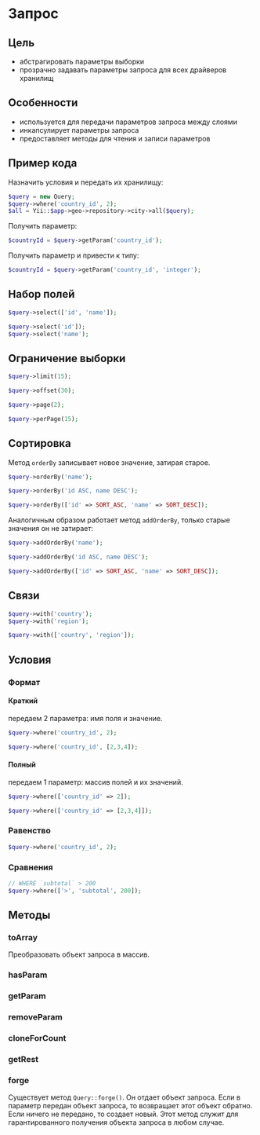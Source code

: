 Запрос
===

## Цель

* абстрагировать параметры выборки
* прозрачно задавать параметры запроса для всех драйверов хранилищ

## Особенности

* используется для передачи параметров запроса между слоями
* инкапсулирует параметры запроса
* предоставляет методы для чтения и записи параметров

## Пример кода

Назначить условия и передать их хранилищу:

```php
$query = new Query;
$query->where('country_id', 2);
$all = Yii::$app->geo->repository->city->all($query);
```

Получить параметр:

```php
$countryId = $query->getParam('country_id');
```

Получить параметр и привести к типу:

```php
$countryId = $query->getParam('country_id', 'integer');
```

## Набор полей

```php
$query->select(['id', 'name']);
```

```php
$query->select('id']);
$query->select('name');
```

## Ограничение выборки

```php
$query->limit(15);
```

```php
$query->offset(30);
```

```php
$query->page(2);
```

```php
$query->perPage(15);
```

## Сортировка

Метод `orderBy` записывает новое значение, затирая старое.

```php
$query->orderBy('name');
```

```php
$query->orderBy('id ASC, name DESC');
```

```php
$query->orderBy(['id' => SORT_ASC, 'name' => SORT_DESC]);
```

Аналогичным образом работает метод `addOrderBy`, только старые значения он не затирает:

```php
$query->addOrderBy('name');
```

```php
$query->addOrderBy('id ASC, name DESC');
```

```php
$query->addOrderBy(['id' => SORT_ASC, 'name' => SORT_DESC]);
```

## Связи

```php
$query->with('country');
$query->with('region');
```

```php
$query->with(['country', 'region']);
```

## Условия

### Формат

#### Краткий

передаем 2 параметра: имя поля и значение.

```php
$query->where('country_id', 2);
```

```php
$query->where('country_id', [2,3,4]);
```

#### Полный

передаем 1 параметр: массив полей и их значений.

```php
$query->where(['country_id' => 2]);
```

```php
$query->where(['country_id' => [2,3,4]]);
```

### Равенство

```php
$query->where('country_id', 2);
```

### Сравнения

```php
// WHERE `subtotal` > 200
$query->where(['>', 'subtotal', 200]);
```

## Методы

### toArray

Преобразовать объект запроса в массив.

### hasParam


### getParam


### removeParam

### cloneForCount


### getRest


### forge

Существует метод `Query::forge()`. 
Он отдает объект запроса.
Если в параметр передан объект запроса, то возвращает этот объект обратно.
Если ничего не передано, то создает новый.
Этот метод служит для гарантированного получения объекта запроса в любом случае.
